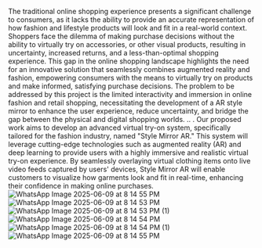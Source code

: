 The traditional online shopping experience presents a significant challenge to consumers, as it
lacks the ability to provide an accurate representation of how fashion and lifestyle products
will look and fit in a real-world context. Shoppers face the dilemma of making purchase
decisions without the ability to virtually try on accessories, or other visual products, resulting
in uncertainty, increased returns, and a less-than-optimal shopping experience.
This gap in the online shopping landscape highlights the need for an innovative solution that
seamlessly combines augmented reality and fashion, empowering consumers with the means
to virtually try on products and make informed, satisfying purchase decisions. The problem to
be addressed by this project is the limited interactivity and immersion in online fashion and
retail shopping, necessitating the development of a AR style mirror to enhance the user
experience, reduce uncertainty, and bridge the gap between the physical and digital
shopping worlds.
..
.
Our proposed work aims to develop an advanced virtual try-on system,
specifically tailored for the fashion industry, named "Style Mirror AR."
This system will leverage cutting-edge technologies such as augmented
reality (AR) and deep learning to provide users with a highly immersive
and realistic virtual try-on experience. By seamlessly overlaying virtual
clothing items onto live video feeds captured by users' devices, Style
Mirror AR will enable customers to visualize how garments look and fit
in real-time, enhancing their confidence in making online purchases.
![WhatsApp Image 2025-06-09 at 8 14 55 PM](https://github.com/user-attachments/assets/f44298fd-fa89-4e5d-9b12-5e0d458ca6e3)
![WhatsApp Image 2025-06-09 at 8 14 53 PM](https://github.com/user-attachments/assets/0cdf7d0c-88e3-49a1-98bf-34624adac279)
![WhatsApp Image 2025-06-09 at 8 14 53 PM (1)](https://github.com/user-attachments/assets/9674e17d-6bf8-44c5-96d9-c30d175d805b)
![WhatsApp Image 2025-06-09 at 8 14 54 PM](https://github.com/user-attachments/assets/f02149db-e37a-41c1-8510-febada5be840)
![WhatsApp Image 2025-06-09 at 8 14 54 PM (1)](https://github.com/user-attachments/assets/726492c0-4c16-4e3e-b88f-fcb1b1809b71)
![WhatsApp Image 2025-06-09 at 8 14 55 PM](https://github.com/user-attachments/assets/bfe03a78-63c9-4acf-9a8f-b3cc4ba2a59c)
